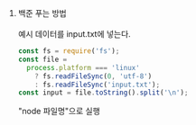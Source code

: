 1. 백준 푸는 방법
   <br/><br/>
   예시 데이터를 input.txt에 넣는다.
   <br/>

   ```javascript
   const fs = require('fs');
   const file =
     process.platform === 'linux'
       ? fs.readFileSync(0, 'utf-8')
       : fs.readFileSync('input.txt');
   const input = file.toString().split('\n');
   ```

   "node 파일명"으로 실행
